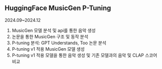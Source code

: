 ## HuggingFace MusicGen P-Tuning 
2024.09~2024.12

1. MusicGen 모델 분석 및 api를 통한 음악 생성
2. 논문을 통한 MusicGen 구조 및 동작 분석 
3. P-tuning 분석: GPT Understands, Too 논문 분석
4. P-tuning v1 적용 MusicGen 모델 생성
5. P-tuning v1 적용 모델을 통한 음악 생성 및 기존 모델과의 음악 및 CLAP 스코어 비교 
